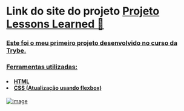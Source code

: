 <h1>Link do site do projeto 
  <a href="https://lucasdacunhamoreti.github.io/MyProjects/sd-020-b-project-lessons-learned": <h1>Projeto Lessons Learned 🚀</h1> 
<h3>Este foi o meu primeiro projeto desenvolvido no curso da Trybe.</h3>

<h3>Ferramentas utilizadas:</h3>
<h4>
  <li>HTML
  <li>CSS (Atualização usando flexbox)
</h4>

![image](https://user-images.githubusercontent.com/47389261/158071765-73e8ec63-b6da-4618-9b05-30fb44550a1a.png)
